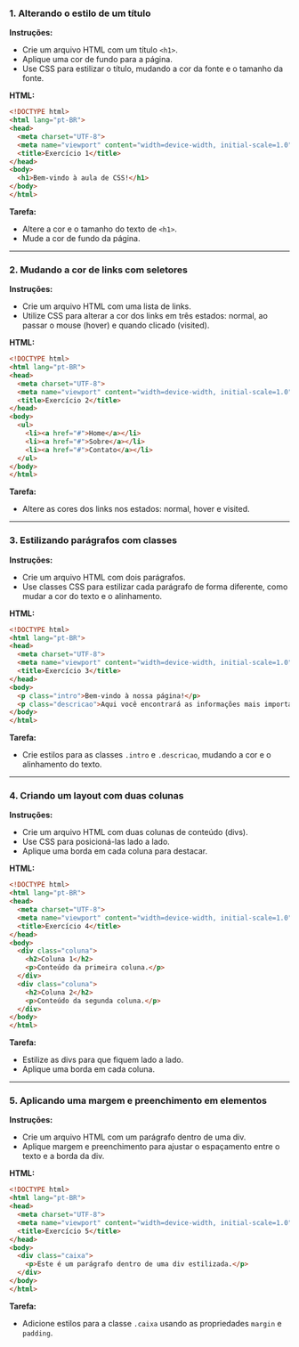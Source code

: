 
### 1. **Alterando o estilo de um título**
   **Instruções:**
   - Crie um arquivo HTML com um título `<h1>`.
   - Aplique uma cor de fundo para a página.
   - Use CSS para estilizar o título, mudando a cor da fonte e o tamanho da fonte.

   **HTML:**
   ```html
   <!DOCTYPE html>
   <html lang="pt-BR">
   <head>
     <meta charset="UTF-8">
     <meta name="viewport" content="width=device-width, initial-scale=1.0">
     <title>Exercício 1</title>
   </head>
   <body>
     <h1>Bem-vindo à aula de CSS!</h1>
   </body>
   </html>
   ```

   **Tarefa:**  
   - Altere a cor e o tamanho do texto de `<h1>`.
   - Mude a cor de fundo da página.

---

### 2. **Mudando a cor de links com seletores**
   **Instruções:**
   - Crie um arquivo HTML com uma lista de links.
   - Utilize CSS para alterar a cor dos links em três estados: normal, ao passar o mouse (hover) e quando clicado (visited).

   **HTML:**
   ```html
   <!DOCTYPE html>
   <html lang="pt-BR">
   <head>
     <meta charset="UTF-8">
     <meta name="viewport" content="width=device-width, initial-scale=1.0">
     <title>Exercício 2</title>
   </head>
   <body>
     <ul>
       <li><a href="#">Home</a></li>
       <li><a href="#">Sobre</a></li>
       <li><a href="#">Contato</a></li>
     </ul>
   </body>
   </html>
   ```

   **Tarefa:**  
   - Altere as cores dos links nos estados: normal, hover e visited.

---

### 3. **Estilizando parágrafos com classes**
   **Instruções:**
   - Crie um arquivo HTML com dois parágrafos.
   - Use classes CSS para estilizar cada parágrafo de forma diferente, como mudar a cor do texto e o alinhamento.

   **HTML:**
   ```html
   <!DOCTYPE html>
   <html lang="pt-BR">
   <head>
     <meta charset="UTF-8">
     <meta name="viewport" content="width=device-width, initial-scale=1.0">
     <title>Exercício 3</title>
   </head>
   <body>
     <p class="intro">Bem-vindo à nossa página!</p>
     <p class="descricao">Aqui você encontrará as informações mais importantes.</p>
   </body>
   </html>
   ```

   **Tarefa:**  
   - Crie estilos para as classes `.intro` e `.descricao`, mudando a cor e o alinhamento do texto.

---

### 4. **Criando um layout com duas colunas**
   **Instruções:**
   - Crie um arquivo HTML com duas colunas de conteúdo (divs).
   - Use CSS para posicioná-las lado a lado.
   - Aplique uma borda em cada coluna para destacar.

   **HTML:**
   ```html
   <!DOCTYPE html>
   <html lang="pt-BR">
   <head>
     <meta charset="UTF-8">
     <meta name="viewport" content="width=device-width, initial-scale=1.0">
     <title>Exercício 4</title>
   </head>
   <body>
     <div class="coluna">
       <h2>Coluna 1</h2>
       <p>Conteúdo da primeira coluna.</p>
     </div>
     <div class="coluna">
       <h2>Coluna 2</h2>
       <p>Conteúdo da segunda coluna.</p>
     </div>
   </body>
   </html>
   ```

   **Tarefa:**  
   - Estilize as divs para que fiquem lado a lado.
   - Aplique uma borda em cada coluna.

---

### 5. **Aplicando uma margem e preenchimento em elementos**
   **Instruções:**
   - Crie um arquivo HTML com um parágrafo dentro de uma div.
   - Aplique margem e preenchimento para ajustar o espaçamento entre o texto e a borda da div.

   **HTML:**
   ```html
   <!DOCTYPE html>
   <html lang="pt-BR">
   <head>
     <meta charset="UTF-8">
     <meta name="viewport" content="width=device-width, initial-scale=1.0">
     <title>Exercício 5</title>
   </head>
   <body>
     <div class="caixa">
       <p>Este é um parágrafo dentro de uma div estilizada.</p>
     </div>
   </body>
   </html>
   ```

   **Tarefa:**  
   - Adicione estilos para a classe `.caixa` usando as propriedades `margin` e `padding`.


